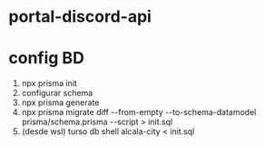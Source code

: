 # portal-discord-api

# config BD

1. npx prisma init
2. configurar schema
3. npx prisma generate
4. npx prisma migrate diff --from-empty --to-schema-datamodel prisma/schema.prisma --script > init.sql
5. (desde wsl) turso db shell alcala-city < init.sql
